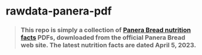# rawdata-panera-pdf

> ### This repo is simply a collection of [Panera Bread nutrition facts][web_pnra] PDFs, downloaded from the official Panera Bread web site. The latest nutrition facts are dated April 5, 2023.

[web_pnra]: https://www.panerabread.com/content/dam/panerabread/documents/nutrition/Panera-Nutrition.pdf
